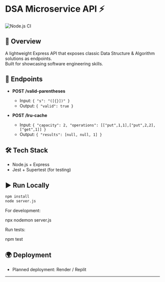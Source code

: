 # DSA Microservice API ⚡

![Node.js CI](https://github.com/Advay1206/DSA-Microservice/actions/workflows/ci.yml/badge.svg)

## 📌 Overview

A lightweight Express API that exposes classic Data Structure & Algorithm solutions as endpoints.  
Built for showcasing software engineering skills.

## 🚀 Endpoints

- **POST /valid-parentheses**

  - Input: `{ "s": "([{}])" }`
  - Output: `{ "valid": true }`

- **POST /lru-cache**
  - Input: `{ "capacity": 2, "operations": [["put",1,1],["put",2,2],["get",1]] }`
  - Output: `{ "results": [null, null, 1] }`

## 🛠️ Tech Stack

- Node.js + Express
- Jest + Supertest (for testing)

## ▶️ Run Locally

```bash
npm install
node server.js
```

For development:

npx nodemon server.js

Run tests:

npm test

## 🌍 Deployment

- Planned deployment: Render / Replit

---

